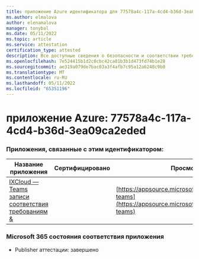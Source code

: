 ```yaml
---
title: приложение Azure идентификатора для 77578a4c-117a-4cd4-b36d-3ea09ca2eded
ms.author: elmalova
author: elenamalova
manager: tonybal
ms.date: 05/11/2022
ms.topic: article
ms.service: attestation
certification_type: attested
description: Все доступные сведения о безопасности и соответствии требованиям для 77578a4c-117a-4cd4-b36d-3ea09ca2eded.
ms.openlocfilehash: 7e524415b1d2c0cbc42ca01b3b1d473fd74b1e28
ms.sourcegitcommit: ae319a079de7bac03a3f4afb7c95a12a6248c9b0
ms.translationtype: MT
ms.contentlocale: ru-RU
ms.lasthandoff: 05/11/2022
ms.locfileid: "65351196"
---
```

# <a name="azure-app-id-77578a4c-117a-4cd4-b36d-3ea09ca2eded"></a>приложение Azure: 77578a4c-117a-4cd4-b36d-3ea09ca2eded


### <a name="apps-associated-with-this-id"></a>Приложения, связанные с этим идентификатором:
| **Название приложения** | **Сертифицировано** | **Просмотр в AppSource** |
|--------------|---------------|-----------------------|
| [IXCloud — Teams записи соответствия требованиям &amp;](../forward/numonix.nmx-teams.md) |  | [https://appsource.microsoft.com/product/office/numonix.nmx-teams](https://appsource.microsoft.com/product/office/numonix.nmx-teams) |

### <a name="microsoft-365-app-compliance-status"></a>Microsoft 365 состояния соответствия приложения
- Publisher аттестации: завершено
